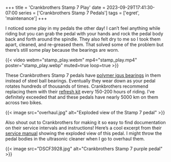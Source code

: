 +++
title = 'Crankbrothers Stamp 7 Play'
date = 2023-09-29T17:41:30-07:00
series = ['Crankbrothers Stamp 7 Pedals']
tags = ['egret', 'maintenance']
+++

I noticed some play in my pedals the other day! I can’t feel anything while riding but you can grab the pedal with your hands and rock the pedal body back and forth around the spindle. They also felt dry to me so I took them apart, cleaned, and re-greased them. That solved some of the problem but there’s still some play because the bearings are worn.

{{< video webm="stamp_play.webm" mp4="stamp_play.mp4" poster="stamp_play.webp" muted=true loop=true >}}

These Crankbrothers Stamp 7 pedals have [polymer igus bearings](https://web.archive.org/web/20230929223318/https://www.igus.eu/info/plain-bearings-crank-mountain-bike-pedal) in them instead of steel ball bearings. Eventually they wear down as your pedal rotates hundreds of thousands of times. Crankbrothers recommend replacing them with their [refresh kit](https://www.crankbrothers.com/collections/pedal-accessories/products/pedal-refresh-kit-stamp-7-11) every 150-200 hours of riding. I’ve definitely exceeded that and these pedals have nearly 5000 km on them across two bikes.

{{< image src="overhaul.jpg" alt="Exploded view of the Stamp 7 pedal" >}}

Also shout out to Crankbrothers for making it so easy to find documentation on their service intervals and instructions! Here’s a cool excerpt from their [service manual](https://crankbrothers.zendesk.com/hc/en-us/articles/115004284194-Stamp-Technical-Documents) showing the exploded view of this pedal. I might throw the pedal bodies in the ultrasonic cleaner when I go to overhaul them.

{{< image src="DSCF3928.jpg" alt="Crankbrothers Stamp 7 purple pedal" >}}
